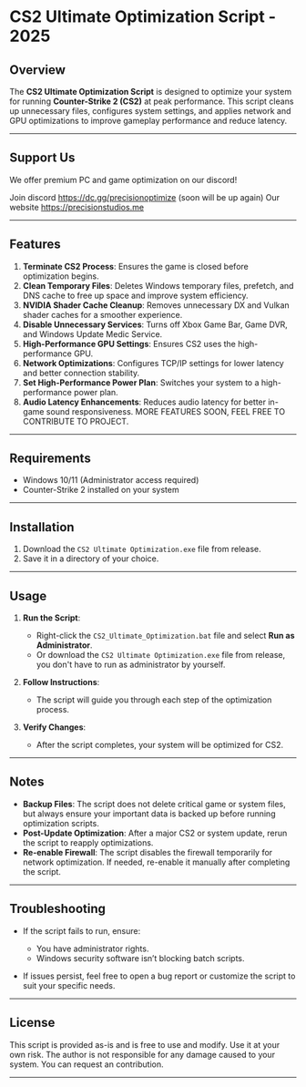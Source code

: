 # CS2 Ultimate Optimization Script - 2025

## Overview

The **CS2 Ultimate Optimization Script** is designed to optimize your system for running **Counter-Strike 2 (CS2)** at peak performance. This script cleans up unnecessary files, configures system settings, and applies network and GPU optimizations to improve gameplay performance and reduce latency.

---

## Support Us
We offer premium PC and game optimization on our discord!

Join discord https://dc.gg/precisionoptimize (soon will be up again)
Our website https://precisionstudios.me

---

## Features

1. **Terminate CS2 Process**: Ensures the game is closed before optimization begins.
2. **Clean Temporary Files**: Deletes Windows temporary files, prefetch, and DNS cache to free up space and improve system efficiency.
3. **NVIDIA Shader Cache Cleanup**: Removes unnecessary DX and Vulkan shader caches for a smoother experience.
4. **Disable Unnecessary Services**: Turns off Xbox Game Bar, Game DVR, and Windows Update Medic Service.
5. **High-Performance GPU Settings**: Ensures CS2 uses the high-performance GPU.
6. **Network Optimizations**: Configures TCP/IP settings for lower latency and better connection stability.
7. **Set High-Performance Power Plan**: Switches your system to a high-performance power plan.
8. **Audio Latency Enhancements**: Reduces audio latency for better in-game sound responsiveness.
   MORE FEATURES SOON, FEEL FREE TO CONTRIBUTE TO PROJECT.

---

## Requirements

- Windows 10/11 (Administrator access required)
- Counter-Strike 2 installed on your system

---

## Installation

1. Download the `CS2 Ultimate Optimization.exe` file from release.
2. Save it in a directory of your choice.

---

## Usage

1. **Run the Script**:
   - Right-click the `CS2_Ultimate_Optimization.bat` file and select **Run as Administrator**.
   - Or download the `CS2 Ultimate Optimization.exe` file from release, you don't have to run as administrator by yourself.

2. **Follow Instructions**:
   - The script will guide you through each step of the optimization process.

3. **Verify Changes**:
   - After the script completes, your system will be optimized for CS2.

---

## Notes

- **Backup Files**: The script does not delete critical game or system files, but always ensure your important data is backed up before running optimization scripts.
- **Post-Update Optimization**: After a major CS2 or system update, rerun the script to reapply optimizations.
- **Re-enable Firewall**: The script disables the firewall temporarily for network optimization. If needed, re-enable it manually after completing the script.

---

## Troubleshooting

- If the script fails to run, ensure:
  - You have administrator rights.
  - Windows security software isn’t blocking batch scripts.

- If issues persist, feel free to open a bug report or customize the script to suit your specific needs.

---

## License

This script is provided as-is and is free to use and modify. Use it at your own risk. The author is not responsible for any damage caused to your system.
You can request an contribution.

---
